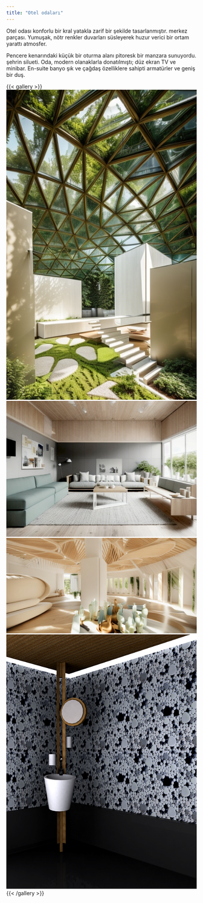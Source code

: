 ```yaml
---
title: "Otel odaları"
---
```

Otel odası konforlu bir kral yatakla zarif bir şekilde tasarlanmıştır.
merkez parçası. Yumuşak, nötr renkler duvarları süsleyerek huzur verici bir ortam yarattı atmosfer.

Pencere kenarındaki küçük bir oturma alanı pitoresk bir manzara sunuyordu.
şehrin silueti. Oda, modern olanaklarla donatılmıştı;
düz ekran TV ve minibar. En-suite banyo şık ve çağdaş özelliklere sahipti
armatürler ve geniş bir duş.

{{< gallery >}}
<img src="featured.png" class="grid-w50 md:grid-w33 xl:grid-w25" />
<img src="interior_01.png" class="grid-w50 md:grid-w33 xl:grid-w25" />
<img src="interior_02.png" class="grid-w50 md:grid-w33 xl:grid-w25" />
<img src="interior_03.png" class="grid-w50 md:grid-w33 xl:grid-w25" />
{{< /gallery >}}
